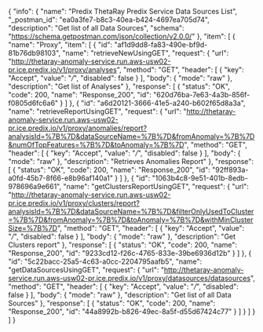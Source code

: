 {
  "info": {
    "name": "Predix ThetaRay Predix Service Data Sources List",
    "_postman_id": "ea0a3fe7-b8c3-40ea-b424-4697ea705d74",
    "description": "Get list of all Data Sources",
    "schema": "https://schema.getpostman.com/json/collection/v2.0.0/"
  },
  "item": [
    {
      "name": "Proxy",
      "item": [
        {
          "id": "af1d9dd8-fa83-490e-bf9d-81b76db98103",
          "name": "retrieveNewUsingGET",
          "request": {
            "url": "http://thetaray-anomaly-service.run.aws-usw02-pr.ice.predix.io/v1/proxy/analyses",
            "method": "GET",
            "header": [
              {
                "key": "Accept",
                "value": "*/*",
                "disabled": false
              }
            ],
            "body": {
              "mode": "raw"
            },
            "description": "Get list of Analyses"
          },
          "response": [
            {
              "status": "OK",
              "code": 200,
              "name": "Response_200",
              "id": "620d76ba-7e63-4a3b-856f-f0805d6fc6a6"
            }
          ]
        },
        {
          "id": "a6d20121-3666-41e5-a240-b602f65d8a3a",
          "name": "retrieveReportUsingGET",
          "request": {
            "url": "http://thetaray-anomaly-service.run.aws-usw02-pr.ice.predix.io/v1/proxy/anomalies/report?analysisId=%7B%7D&dataSourceName=%7B%7D&fromAnomaly=%7B%7D&numOfTopFeatures=%7B%7D&toAnomaly=%7B%7D",
            "method": "GET",
            "header": [
              {
                "key": "Accept",
                "value": "*/*",
                "disabled": false
              }
            ],
            "body": {
              "mode": "raw"
            },
            "description": "Retrieves Anomalies Report"
          },
          "response": [
            {
              "status": "OK",
              "code": 200,
              "name": "Response_200",
              "id": "92ff893a-a0fd-45b7-8f66-e8b96af140a1"
            }
          ]
        },
        {
          "id": "1063b4c8-9e51-401b-8edb-978696a9e661",
          "name": "getClustersReportUsingGET",
          "request": {
            "url": "http://thetaray-anomaly-service.run.aws-usw02-pr.ice.predix.io/v1/proxy/clusters/report?analysisId=%7B%7D&dataSourceName=%7B%7D&filterOnlyUsedToCluster=%7B%7D&fromAnomaly=%7B%7D&toAnomaly=%7B%7D&withMinClusterSize=%7B%7D",
            "method": "GET",
            "header": [
              {
                "key": "Accept",
                "value": "*/*",
                "disabled": false
              }
            ],
            "body": {
              "mode": "raw"
            },
            "description": "Get Clusters report"
          },
          "response": [
            {
              "status": "OK",
              "code": 200,
              "name": "Response_200",
              "id": "9233cd12-f26c-4765-833e-39be6936d12b"
            }
          ]
        },
        {
          "id": "5c22bacc-25a5-4c63-a0cc-2204795aafb5",
          "name": "getDataSourcesUsingGET",
          "request": {
            "url": "http://thetaray-anomaly-service.run.aws-usw02-pr.ice.predix.io/v1/proxy/datasources/datasources",
            "method": "GET",
            "header": [
              {
                "key": "Accept",
                "value": "*/*",
                "disabled": false
              }
            ],
            "body": {
              "mode": "raw"
            },
            "description": "Get list of all Data Sources"
          },
          "response": [
            {
              "status": "OK",
              "code": 200,
              "name": "Response_200",
              "id": "44a8992b-b826-49ec-8a5f-d55d67424c77"
            }
          ]
        }
      ]
    }
  ]
}